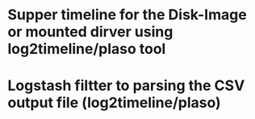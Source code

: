 # Supper timeline for the Disk-Image or mounted dirver using log2timeline/plaso tool
# Logstash filtter to parsing the CSV output file (log2timeline/plaso)
